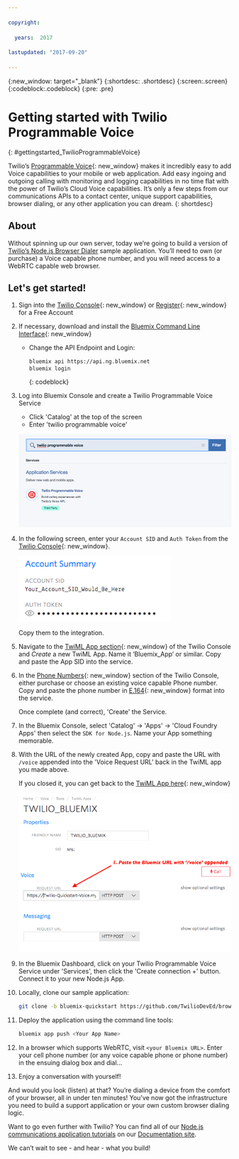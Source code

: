 ```yaml
---

copyright:

  years:  2017

lastupdated: "2017-09-20"

---
```


{:new_window: target="_blank"}
{:shortdesc: .shortdesc}
{:screen:.screen}
{:codeblock:.codeblock}
{:pre: .pre}

# Getting started with Twilio Programmable Voice
{: #gettingstarted_TwilioProgrammableVoice}

Twilio’s [Programmable Voice](https://www.twilio.com/voice){: new_window}
makes it incredibly easy to add Voice capabilities to your mobile or web
application. Add easy ingoing and outgoing calling with monitoring and logging
capabilities in no time flat with the power of Twilio’s Cloud Voice
capabilities. It’s only a few steps from our communications APIs to a contact
center, unique support capabilities, browser dialing, or any other application
you can dream.
{: shortdesc}

## About

Without spinning up our own server, today we’re going to build a version of
[Twilio’s Node.js Browser Dialer](https://www.twilio.com/docs/tutorials/browser-dialer-node-react)
sample application. You’ll need to own (or purchase) a Voice capable phone
number, and you will need access to a WebRTC capable web browser.

## Let's get started!

1. Sign into the [Twilio Console](https://www.twilio.com/console){: new_window}
   or [Register](https://www.twilio.com/try-twilio){: new_window} for a Free
   Account

1. If necessary, download and install the [Bluemix Command Line
   Interface](https://console.bluemix.net/docs/starters/install_cli.html){: new_window}
   - Change the API Endpoint and Login:

     ```
     bluemix api https://api.ng.bluemix.net
     bluemix login
     ```
     {: codeblock}

1. Log into Bluemix Console and create a Twilio Programmable Voice Service

   - Click 'Catalog' at the top of the screen
   - Enter 'twilio programmable voice'

   ![Twilio app from Bluemix catalog](images/03-create-twilio-app.png)

1. In the following screen, enter your `Account SID` and `Auth Token` from the
   [Twilio Console](https://www.twilio.com/console){: new_window}.

   ![Configure your Twilio Credentials](images/02-twilio-credentials.png)

   Copy them to the integration.
1. Navigate to the [TwiML App section](https://www.twilio.com/console/voice/dev-tools/twiml-apps){: new_window}
   of the Twilio Console and *Create* a new TwiML App.  Name it ‘Bluemix_App’
   or similar.  Copy and paste the App SID into the service.

1. In the [Phone Numbers](https://www.twilio.com/console/phone-numbers/incoming){: new_window}
   section of the Twilio Console, either purchase or choose an existing voice
   capable Phone number. Copy and paste the phone number in
   [E.164](https://support.twilio.com/hc/en-us/articles/223183008-Formatting-International-Phone-Numbers){: new_window}
   format into the service.

   Once complete (and correct), 'Create' the Service.

1. In the Bluemix Console, select 'Catalog' -> 'Apps' -> 'Cloud Foundry Apps'
   then select the `SDK for Node.js`. Name your App something memorable.

1. With the URL of the newly created App, copy and paste the URL with `/voice` 
   appended into the 'Voice Request URL' back in the TwiML app you made above.

   If you closed it, you can get back to the
   [TwiML App here](https://www.twilio.com/console/voice/dev-tools/twiml-apps){: new_window}

   ![Configure TwiML App](images/06-create-twiml-app-in-twilio-console.png)

1. In the Bluemix Dashboard, click on your Twilio Programmable Voice Service under 'Services',
   then click the 'Create connection +' button. Connect it to your new Node.js
   App.

1. Locally, clone our sample application:

    ```bash
    git clone -b bluemix-quickstart https://github.com/TwilioDevEd/browser-dialer-react
    ```

1. Deploy the application using the command line tools:

   ```bash
   bluemix app push <Your App Name>
   ```

1. In a browser which supports WebRTC, visit `<your Bluemix URL>`.  Enter your
   cell phone number (or any voice capable phone or phone number) in the
   ensuing dialog box and dial...

1. Enjoy a conversation with yourself!

And would you look (listen) at that? You’re dialing a device from the comfort
of your browser, all in under ten minutes! You’ve now got the infrastructure
you need to build a support application or your own custom browser dialing logic.

Want to go even further with Twilio? You can find all of our [Node.js
communications application tutorials](https://www.twilio.com/docs/tutorials?filter-language=node&order_by=-popularity_rank)
on our [Documentation site](https://www.twilio.com/docs/).


We can’t wait to see - and hear - what you build!
